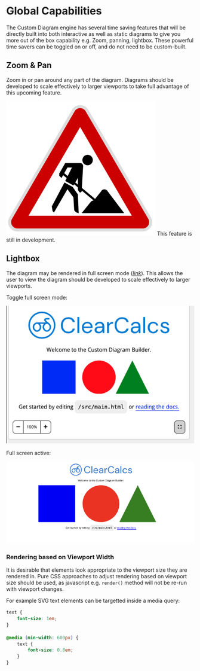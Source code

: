 # Global Capabilities

The Custom Diagram engine has several time saving features that will be directly built into both interactive as well as static diagrams to give you more out of the box capability e.g. Zoom, panning, lightbox. These powerful time savers can be toggled on or off, and do not need to be custom-built.

## Zoom & Pan

Zoom in or pan around any part of the diagram. Diagrams should be developed to scale effectively to larger viewports to take full advantage of this upcoming feature.

![Under construction](_media/under_construction_icon.svg ":size=50")
This feature is still in development.

## Lightbox

The diagram may be rendered in full screen mode ([_link_](https://developer.mozilla.org/en-US/docs/Web/API/Fullscreen_API)). This allows the user to view the diagram should be developed to scale effectively to larger viewports.

Toggle full screen mode:

<div style="text-align: center;">

![Screenshot of lightbox option on diagram](_media/global-capabilities/global-capabilities-lightbox-button.png ":size=400")

</div>

Full screen active:

<div style="text-align: center;">

![Screenshot of lightbox activated](_media/global-capabilities/global-capabilities-lightbox-active.png ":size=600")

</div>

### Rendering based on Viewport Width

It is desirable that elements look appropriate to the viewport size they are rendered in.
Pure CSS approaches to adjust rendering based on viewport size should be used, as javascript e.g. `render()` method will not be re-run with viewport changes.

For example SVG text elements can be targetted inside a media query:

```css
text {
    font-size: 1em;
}

@media (min-width: 600px) {
    text {
        font-size: 0.8em;
    }
}
```
